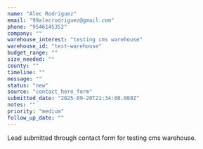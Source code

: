 ```yaml
---
name: "Alec Rodriguez"
email: "99alecrodriguez@gmail.com"
phone: "9546145352"
company: ""
warehouse_interest: "testing cms warehouse"
warehouse_id: "test-warehouse"
budget_range: ""
size_needed: ""
county: ""
timeline: ""
message: ""
status: "new"
source: "contact_hero_form"
submitted_date: "2025-09-20T21:34:00.088Z"
notes: ""
priority: "medium"
follow_up_date: ""
---
```


Lead submitted through contact form for testing cms warehouse.

